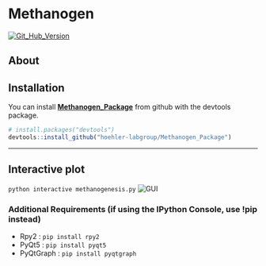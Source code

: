 
<!-- README.md is generated from README.Rmd. Please edit that file -->

# Methanogen

<!-- badges: start -->

[![Git\_Hub\_Version](https://img.shields.io/github/r-package/v/mankeldy/Methanogen_package?label=Github&logo=Github)](/commits)
<!-- badges: end -->

## About

## Installation

You can install **[Methanogen\_Package]()** from github with the
devtools package.

``` r
# install.packages("devtools")
devtools::install_github("hoehler-labgroup/Methanogen_Package")
```

------------------------------------------------------------------------

## Interactive plot

`python interactive methanogenesis.py`
![GUI](https://github.com/mankeldy/Methanogen_Package/blob/master/images/GUI.PNG?raw=true)

### Additional Requirements (if using the IPython Console, use !pip instead)

-   Rpy2 : `pip install rpy2`
-   PyQt5 : `pip install pyqt5`
-   PyQtGraph : `pip install pyqtgraph`
